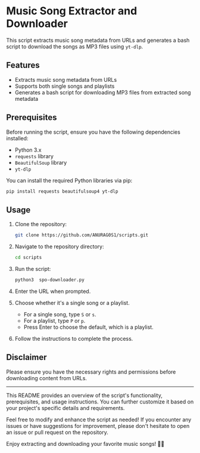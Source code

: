
# Music Song Extractor and Downloader

This script extracts music song metadata from URLs and generates a bash script to download the songs as MP3 files using `yt-dlp`.

## Features

- Extracts music song metadata from URLs
- Supports both single songs and playlists
- Generates a bash script for downloading MP3 files from extracted song metadata

## Prerequisites

Before running the script, ensure you have the following dependencies installed:

- Python 3.x
- `requests` library
- `BeautifulSoup` library
- `yt-dlp`

You can install the required Python libraries via pip:

```bash
pip install requests beautifulsoup4 yt-dlp
```

## Usage

1. Clone the repository:

   ```bash
   git clone https://github.com/ANURAG0S1/scripts.git
   ```

2. Navigate to the repository directory:

   ```bash
   cd scripts
   ```

3. Run the script:

   ```bash
   python3  spo-downloader.py
   ```

4. Enter the URL when prompted.
5. Choose whether it's a single song or a playlist.

   - For a single song, type `S` or `s`.
   - For a playlist, type `P` or `p`.
   - Press Enter to choose the default, which is a playlist.

6. Follow the instructions to complete the process.

## Disclaimer

Please ensure you have the necessary rights and permissions before downloading content from URLs.

---

This README provides an overview of the script's functionality, prerequisites, and usage instructions. You can further customize it based on your project's specific details and requirements.

Feel free to modify and enhance the script as needed! If you encounter any issues or have suggestions for improvement, please don't hesitate to open an issue or pull request on the repository.

Enjoy extracting and downloading your favorite music songs! 🎵🎶